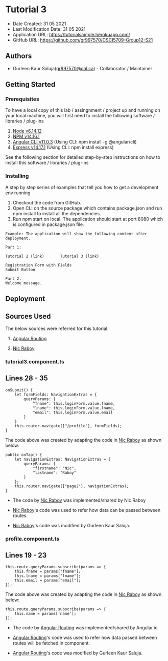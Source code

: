 # Tutorial 3

* Date Created: 31 05 2021
* Last Modification Date: 31 05 2021
* Application URL: https://tutorialsample.herokuapp.com/
* GitHub URL: https://github.com/gr997570/CSCI5709-Group12-S21

## Authors

* Gurleen Kaur Saluja(gr997570@dal.ca) - Collaborator / Maintainer

## Getting Started

### Prerequisites

To have a local copy of this lab / assingnment / project up and running on your local machine, you will first need to install the following software / libraries / plug-ins

1. [Node v6.14.12](https://nodejs.org/en/)
2. [NPM v14.16.1](https://nodejs.org/en/)
3. [Angular CLI v11.0.3](https://angular.io/guide/setup-local) (Using CLI: npm install -g @angular/cli)
4. [Express v14.17.1](https://www.npmjs.com/package/express)  (Using CLI: npm install express)

See the following section for detailed step-by-step instructions on how to install this software / libraries / plug-ins

### Installing

A step by step series of examples that tell you how to get a development env running

1. Checkout the code from GitHub.
2. Open CLI on the source package which contains package.json and run npm install to install all the dependencies.	
3. Run npm start on local. The application should start at port 8080 which is configured in package.json file.

```
Example: The application will show the following content after deployment.

Part 1:

Tutorial 2 (link)		Tutorial 3 (link)

Registration Form with Fields
Submit Button

Part 2:
Welcome message.
```

## Deployment

## Sources Used

The below sources were referred for this tutorial:

1. [Angular Routing](https://angular.io/guide/router#getting-route-information)

2. [Nic Raboy](https://www.thepolyglotdeveloper.com/2016/10/passing-complex-data-angular-2-router-nativescript/)

### tutorial3.component.ts
Lines 28 - 35
---------------

```
onSubmit() {
	let formFields: NavigationExtras = {
		queryParams: {
			"fname": this.loginForm.value.fname,
			"lname": this.loginForm.value.lname,
			"email": this.loginForm.value.email
		}
    }
    this.router.navigate(["/profile"], formFields);
}
```

The code above was created by adapting the code in [Nic Raboy](https://www.thepolyglotdeveloper.com/2016/10/passing-complex-data-angular-2-router-nativescript/) as shown below: 

```
public onTap() {
	let navigationExtras: NavigationExtras = {
		queryParams: {
			"firstname": "Nic",
			"lastname": "Raboy"
		}
	};
	this.router.navigate(["page2"], navigationExtras);
}
```

- The code by [Nic Raboy](https://www.thepolyglotdeveloper.com/2016/10/passing-complex-data-angular-2-router-nativescript/) was implemented/shared by Nic Raboy

- [Nic Raboy](https://www.thepolyglotdeveloper.com/2016/10/passing-complex-data-angular-2-router-nativescript/)'s code was used to refer how data can be passed between routes.

- [Nic Raboy](https://www.thepolyglotdeveloper.com/2016/10/passing-complex-data-angular-2-router-nativescript/)'s code was modified by Gurleen Kaur Saluja.

### profile.component.ts
Lines 19 - 23
---------------

```
this.route.queryParams.subscribe(params => {
	this.fname = params["fname"];
	this.lname = params["lname"];
	this.email = params["email"];
});
```

The code above was created by adapting the code in [Nic Raboy](https://www.thepolyglotdeveloper.com/2016/10/passing-complex-data-angular-2-router-nativescript/) as shown below: 

```
this.route.queryParams.subscribe(params => {
	this.name = params['name'];
});
```

- The code by [Angular Routing](https://angular.io/guide/router#getting-route-information) was implemented/shared by Angular.io

- [Angular Routing](https://angular.io/guide/router#getting-route-information)'s code was used to refer how data passed between routes will be fetched in component.

- [Angular Routing](https://angular.io/guide/router#getting-route-information)'s code was modified by Gurleen Kaur Saluja.
